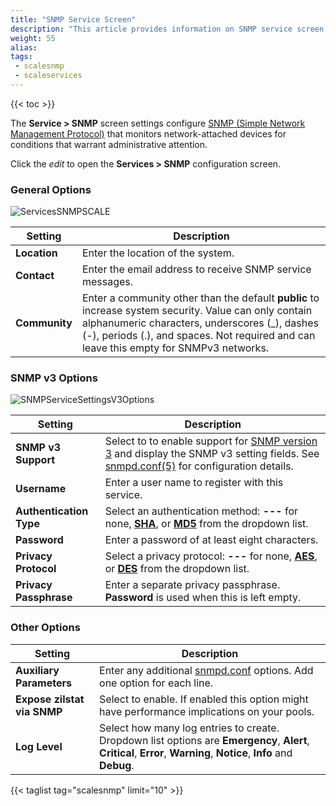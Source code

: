 ```yaml
---
title: "SNMP Service Screen"
description: "This article provides information on SNMP service screen settings."
weight: 55
alias: 
tags:
 - scalesnmp
 - scaleservices
---
```


{{< toc >}}


The **Service > SNMP** screen settings configure [SNMP (Simple Network Management Protocol)](https://tools.ietf.org/html/rfc1157) that monitors network-attached devices for conditions that warrant administrative attention.

Click the <i class="material-icons" aria-hidden="true" title="Configure">edit</i> to open the **Services > SNMP** configuration screen.

### General Options

![ServicesSNMPSCALE](/images/SCALE/22.02/SCALESNMPOptions.png "SCALE SNMP Service Options")

| Setting | Description |
|---------|-------------|
| **Location** | Enter the location of the system. |
| **Contact** | Enter the email address to receive SNMP service messages. |
| **Community** | Enter a community other than the default **public** to increase system security. Value can only contain alphanumeric characters, underscores (_), dashes (-), periods (.), and spaces. Not required and can leave this empty for SNMPv3 networks. |

### SNMP v3 Options

![SNMPServiceSettingsV3Options](/images/SCALE/22.02/SNMPServiceSettingsV3Options.png "SCALE SNMP Service SNMP v3 Options")

| Setting | Description |
|---------|-------------|
| **SNMP v3 Support** | Select to to enable support for [SNMP version 3](https://tools.ietf.org/html/rfc3410) and display the SNMP v3 setting fields. See [snmpd.conf(5)](https://net-snmp.sourceforge.io/docs/man/snmpd.conf.html) for configuration details. |
| **Username** | Enter a user name to register with this service. |
| **Authentication Type** | Select an authentication method: **---** for none, **[SHA](https://tools.ietf.org/html/rfc4634)**, or **[MD5](https://tools.ietf.org/html/rfc1321)** from the dropdown list.|
| **Password** | Enter a password of at least eight characters. |
| **Privacy Protocol** | Select a privacy protocol: **---** for none, **[AES](https://tools.ietf.org/doc/tcllib/html/aes.html)**, or **[DES](https://tools.ietf.org/doc/tcllib/html/des.html)** from the dropdown list. |
| **Privacy Passphrase** | Enter a separate privacy passphrase. **Password** is used when this is left empty. |

### Other Options

| Setting | Description |
|---------|-------------|
| **Auxiliary Parameters** | Enter any additional [snmpd.conf](https://net-snmp.sourceforge.io/docs/man/snmpd.conf.html) options. Add one option for each line. |
| **Expose zilstat via SNMP** | Select to enable. If enabled this option might have performance implications on your pools. |
| **Log Level** | Select how many log entries to create. Dropdown list options are **Emergency**, **Alert**, **Critical**, **Error**, **Warning**, **Notice**, **Info** and **Debug**. |


{{< taglist tag="scalesnmp" limit="10" >}}